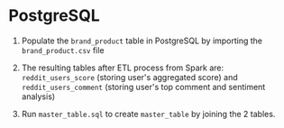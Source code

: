 # PostgreSQL

1. Populate the `brand_product` table in PostgreSQL by importing the `brand_product.csv` file

2. The resulting tables after ETL process from Spark are: `reddit_users_score` (storing user's aggregated score) and `reddit_users_comment` (storing user's top comment and sentiment analysis)

3. Run `master_table.sql` to create `master_table` by joining the 2 tables.